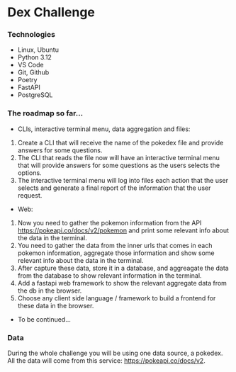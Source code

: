 # Dex Challenge 

### Technologies 

- Linux, Ubuntu
- Python 3.12
- VS Code
- Git, Github
- Poetry
- FastAPI
- PostgreSQL


### The roadmap so far...

- CLIs, interactive terminal menu, data aggregation and files:
1. Create a CLI that will receive the name of the pokedex file and provide answers for some questions.
2. The CLI that reads the file now will have an interactive terminal menu that will provide answers for some questions as the users selects the options.
3. The interactive terminal menu will log into files each action that the user selects and generate a final report of the information that the user request.

- Web:
1. Now you need to gather the pokemon information from the API https://pokeapi.co/docs/v2/pokemon and print some relevant info about the data in the terminal.
2. You need to gather the data from the inner urls that comes in each pokemon information, aggregate those information and show some relevant info about the data in the terminal.
3. After capture these data, store it in a database, and aggreagate the data from the database to show relevant information in the terminal.
4. Add a fastapi web framework to show the relevant aggregate data from the db in the browser.
5. Choose any client side language / framework to build a frontend for these data in the browser.

- To be continued...

### Data

During the whole challenge you will be using one data source, a pokedex.
All the data will come from this service: https://pokeapi.co/docs/v2.

